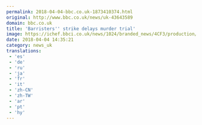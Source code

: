 ```yaml
---
permalink: 2018-04-04-bbc.co.uk-1873410374.html
original: http://www.bbc.co.uk/news/uk-43643589
domain: bbc.co.uk
title: 'Barristers'' strike delays murder trial'
image: https://ichef.bbci.co.uk/news/1024/branded_news/4CF3/production/_100699691_6fdaa3f6-aff7-4b96-bdaa-5db887ed081c.jpg
date: 2018-04-04 14:35:21
category: news_uk
translations: 
 - 'es'
 - 'de'
 - 'ru'
 - 'ja'
 - 'fr'
 - 'it'
 - 'zh-CN'
 - 'zh-TW'
 - 'ar'
 - 'pt'
 - 'hy'
---
```


